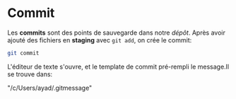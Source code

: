 # Commit

Les **commits** sont des points de sauvegarde dans notre *dépôt*.
Après avoir ajouté des fichiers en **staging** avec `git add`, on crée le commit:
```sh
git commit
```
L'éditeur de texte s'ouvre, et le template de commit pré-rempli le message.Il se trouve dans:

"/c/Users/ayad/.gitmessage"

